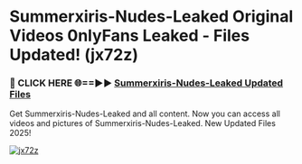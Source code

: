 # Summerxiris-Nudes-Leaked Original Videos 0nlyFans Leaked - Files Updated! (jx72z)

<h3>🔴 CLICK HERE 🌐==►► <a href="https://tinyurl.com/yrmya6cz" rel="nofollow">Summerxiris-Nudes-Leaked Updated Files</a></h3>

Get Summerxiris-Nudes-Leaked and all content. Now you can access all videos and pictures of Summerxiris-Nudes-Leaked. New Updated Files 2025!

[![jx72z](https://i.imgur.com/FMdXYCs.gif)](https://tinyurl.com/yrmya6cz)
